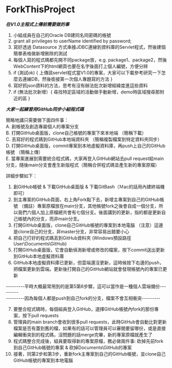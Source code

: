 # ForkThisProject

***在V1.0主程式上傳前需要做的事***  
  
1. 小組成員在自己的Oracle DB建同名同密碼的帳號  
2. grant all privileges to userName identified by password;  
3. 寫好透過 Datasource 方式串接JDBC連線到資料庫的Servlet程式，然後建個簡單表格做新增刪除的測試
4. 每個人寫的程式碼都先開不同package放，e.g. package1、package2，然後ＷebContent下的html網頁也要在名字後面打上個人編號，方便分辨
5. if (測試ok) { 上傳該servlet程式當V1.0的專案，大家可以下載參考研究一下怎麼去連線DB，然後銜接第一次個人專題寫的方法 }   
6. 寫好抓json資料的方法，思考有沒有辦法批次新增經緯度進這些資料  
7. if (無法批次新增）{ 尋找特定區域的活動做手動新增，demo時區域搜尋那附近的區 } 

***大家一起練習用GitHub同步小組程式碼***   
  
簡略地講只需要做下面四件事：    
A.  創帳號及創造專屬個人的專案分支  
B.  打開GitHub桌面版，clone自己帳號的專案下來本地端 （簡稱下載）  
C.  丟寫好的程式碼到GitHub本地端資料夾 （簡稱複製檔案到特定資料夾同步）  
D.  打開GitHub桌面版，commit專案到本地虛擬資料庫，再push上自己的GitHub帳號 （簡稱上傳）  
E.  當專案進展到需要統合程式碼，大家再登入GitHub網站去pull request給main分支，隨後main分支會產生新版程式（簡稱合併程式碼並產生新的專案原檔）  
  
詳細步驟如下：  
1. 創GitHub帳號 & 下載GitHub桌面版 & 下載GitBash（Ｍac的話用內建終端機即可） 
2. 到主專案的GitHub頁面，右上角Fork點下去，新增主專案到自己的GitHub帳號 
（備註）專案原檔放在main分支，其他帳號fork之後會自成一個分支，所以我們六個人加上原檔總共會有七個分支。後面講到的更新，指的都是更新自己帳號內的分支，而非main分支。
3. 打開GitHub桌面版，clone自己GitHub帳號的專案到本地電腦 
（注意）這邊是clone自己的分支，非master分支，非常容易出錯要小心 
4. 把自己打好的程式碼丟到GitHub資料夾 (Windows預設路徑User\Documents\GitHub)  
5. 打開GitHub桌面版，它會自動偵測新增或修改的檔案，按下commit送出更新到GitHub本地虛擬資料庫  
6. GitHub本地虛擬資料庫已更新，但雲端還沒更新，這時候按下右邊的push，把檔案更新到雲端。更新後打開自己的GitHub網站就會發現帳號內的專案已更新  
  
---------平時大概最常用到的是第5第6步驟，這可以當作是一種個人雲端備份---------  
---------因為每個人都是push到自己fork的分支，檔案不會互相衝突---------  
  
7. 要整合程式碼時，每個組員登入GitHub，選擇GitHub帳號內fork的那份專案，按下pull requests  
8. 管理員的main branch會收到很多pull requests，此時GitHub會自動比對更新檔案是否有蓋到舊的檔，如果有的話可以管理員可以審閱要留哪份，或是直接編輯衝突到的程式碼，沒問題的話merge完畢，新的專案原檔就產生了  
9. 程式碼整合完成後，組員要取得新的專案原檔，務必做兩件事: 砍掉先前fork到自己GitHub帳號的專案 & 砍掉Documents\GitHub的專案  
10. 接著，同第2步和第3步，重新fork主專案到自己的GitHub帳號，並clone自己GitHub帳號的專案到本地電腦  

